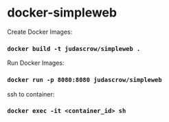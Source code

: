 # docker-simpleweb

Create Docker Images:
### `docker build -t judascrow/simpleweb .`
Run Docker Images:
### `docker run -p 8080:8080 judascrow/simpleweb`
ssh to container:
### `docker exec -it <container_id> sh`
